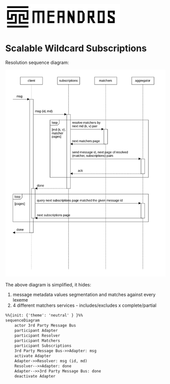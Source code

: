 <img alt="title" height="80" src="title.png"/>

# Scalable Wildcard Subscriptions

Resolution sequence diagram:

![dia-seq-subscription-resolution](dia-seq-subscription-resolution.png)

The above diagram is simplified, it hides:
1. message metadata values segmentation and matches against every lexeme
2. 4 different matchers services - includes/excludes x complete/partial

```mermaid
%%{init: {'theme': 'neutral' } }%%
sequenceDiagram
    actor 3rd Party Message Bus
    participant Adapter
    participant Resolver
    participant Matchers
    participant Subscriptions
    3rd Party Message Bus->>Adapter: msg
    activate Adapter
    Adapter->>Resolver: msg (id, md) 
    Resolver-->>Adapter: done
    Adapter-->>3rd Party Message Bus: done
    deactivate Adapter
```